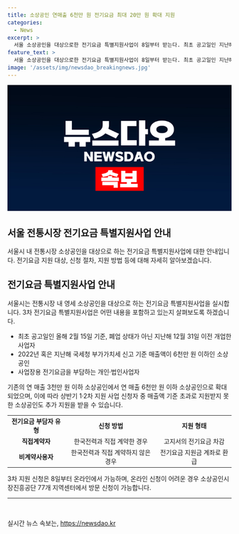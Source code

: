 ```yaml
---
title: 소상공인 연매출 6천만 원 전기요금 최대 20만 원 확대 지원
categories:
  - News
excerpt: >
  서울 소상공인을 대상으로한 전기요금 특별지원사업이 8일부터 받는다. 최초 공고일인 지난해 12월 이전 개업 사업자 중 연 매출 6천만 원 이하는 경영자 지원 대상이며, 상반기 1·2차 지원 사업에 대비해 확대돼 최대 20만 원을 받을 수 있다. 직접계약자는 온라인으로 신청하면 고지서 요금이 차감되고, 비계약사용자는 영수증을 제출하면 환급받을 수 있다. 도움 필요 시 소상공인시장진흥공단 77개 지역센터를 방문해 도움을 받을 수 있다.
feature_text: >
  서울 소상공인을 대상으로한 전기요금 특별지원사업이 8일부터 받는다. 최초 공고일인 지난해 12월 이전 개업 사업자 중 연 매출 6천만 원 이하는 경영자 지원 대상이며, 상반기 1·2차 지원 사업에 대비해 확대돼 최대 20만 원을 받을 수 있다. 직접계약자는 온라인으로 신청하면 고지서 요금이 차감되고, 비계약사용자는 영수증을 제출하면 환급받을 수 있다. 도움 필요 시 소상공인시장진흥공단 77개 지역센터를 방문해 도움을 받을 수 있다.
image: '/assets/img/newsdao_breakingnews.jpg'
---
```


<p><img src="/assets/img/newsdao_breakingnews.jpg" alt="cryptoinkorea 속보" /></p>

<h2 data-ke-size="size26">서울 전통시장 전기요금 특별지원사업 안내</h2>

<p data-ke-size="size16">서울시 내 전통시장 소상공인을 대상으로 하는 전기요금 특별지원사업에 대한 안내입니다. 전기요금 지원 대상, 신청 절차, 지원 방법 등에 대해 자세히 알아보겠습니다.</p>

<h2 data-ke-size="size24">전기요금 특별지원사업 안내</h2>

<p data-ke-size="size16">서울시는 전통시장 내 영세 소상공인을 대상으로 하는 전기요금 특별지원사업을 실시합니다. 3차 전기요금 특별지원사업은 어떤 내용을 포함하고 있는지 살펴보도록 하겠습니다.</p>

<ul>
  <li>최초 공고일인 올해 2월 15일 기준, 폐업 상태가 아닌 지난해 12월 31일 이전 개업한 사업자</li>
  <li>2022년 혹은 지난해 국세청 부가가치세 신고 기준 매출액이 6천만 원 이하인 소상공인</li>
  <li>사업장용 전기요금을 부담하는 개인·법인사업자</li>
</ul>

<p data-ke-size="size16">기존의 연 매출 3천만 원 이하 소상공인에서 연 매출 6천만 원 이하 소상공인으로 확대되었으며, 이에 따라 상반기 1·2차 지원 사업 신청자 중 매출액 기준 초과로 지원받지 못한 소상공인도 추가 지원을 받을 수 있습니다.</p>

<table style="width: 100%;" data-ke-style="style3">
<tbody>
<tr>
<td style="text-align: center; height: 17px;"><b>전기요금 부담자 유형</b></td>
<td style="text-align: center; height: 17px;"><b>신청 방법</b></td>
<td style="text-align: center; height: 17px;"><b>지원 형태</b></td>
</tr>
<tr>
<td style="text-align: center; height: 17px;"><b>직접계약자</b></td>
<td style="text-align: center; height: 17px;">한국전력과 직접 계약한 경우</td>
<td style="text-align: center; height: 17px;">고지서의 전기요금 차감</td>
</tr>
<tr>
<td style="text-align: center; height: 17px;"><b>비계약사용자</b></td>
<td style="text-align: center; height: 17px;">한국전력과 직접 계약하지 않은 경우</td>
<td style="text-align: center; height: 17px;">전기요금 지원금 계좌로 환급</td>
</tr>
</tbody>
</table>

<p data-ke-size="size16">3차 지원 신청은 8일부터 온라인에서 가능하며, 온라인 신청이 어려운 경우 소상공인시장진흥공단 77개 지역센터에서 방문 신청이 가능합니다.</p>

<hr>

<p data-ke-size="size16">&nbsp;</p>
실시간 뉴스 속보는, <a href="https://newsdao.kr" rel="dofollow">https://newsdao.kr</a>


